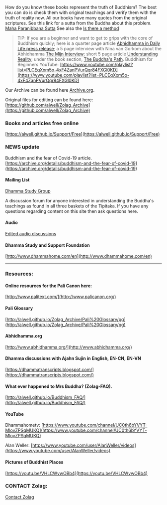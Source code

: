 How do you know these books represent the truth of Buddhism? The best you can do is check them with original teachings and verify them with the truth of reality now. All our books have many quotes from the original scriptures. See this link for a sutta from the Buddha about this problem. [Maha Paranibbana Sutta](https://github.com/alwell/Zolag_Archive/blob/master/Mah%C4%81parinibb%C4%81naSutta.md)
See also the [Is there a method](https://github.com/alwell/Zolag_Archive/blob/master/isthereamethod.md)

> TIP: If you are a beginner and want to get to grips with the core of Buddhism quickly; here is a quarter page article [Abhidhamma in Daily Life press release](https://zolag-2.gitbook.io/zolag-ebooks/); a 5 page interview with Nina van Gorkom about the Abhidhamma [The Mijn Interview](https://zolag-2.gitbook.io/mijn-interview/); short 5 page article [Understanding Reality](https://zolag-2.gitbook.io/understanding-reality/); under the book section, [The Buddha's Path](https://zolag-2.gitbook.io/the-buddha-s-path/). Buddhism for Beginners YouTube: [https://www.youtube.com/playlist?list=PLCEqXxm5o-4xF4ZanPVurQqr84FXGl0KD](https://www.youtube.com/playlist?list=PLCEqXxm5o-4xF4ZanPVurQqr84FXGl0KD)

Our Archive can be found here [Archive.org](http://archive.org/bookmarks/Alan%20Weller). 

Original files for editing can be found here: [https://github.com/alwell/Zolag_Archive](https://github.com/alwell/Zolag_Archive)


### Books and articles free online

[https://alwell.github.io/Support/Free](https://alwell.github.io/Support/Free)

### NEWS update
Buddhism and the fear of Covid-19 article.
[https://archive.org/details/buddhism-and-the-fear-of-covid-19](https://archive.org/details/buddhism-and-the-fear-of-covid-19)

####  Mailing List

[Dhamma Study Group](https://groups.io/g/dsg)

A discussion forum for anyone interested in understanding the Buddha's teachings as found in all three baskets of the Tipitaka. If you have any questions regarding content on this site then ask questions here.
 
#### Audio

[Edited audio discussions](http://www.dhammastudygroup.org)

#### Dhamma Study and Support Foundation
[http://www.dhammahome.com/en](http://www.dhammahome.com/en)

---

### Resources:

#### Online resources for the Pali Canon here:

[http://www.palitext.com/](http://www.palicanon.org/)

#### Pali Glossary

[http://alwell.github.io/Zolag_Archive/Pali%20Glossary/pg](http://alwell.github.io/Zolag_Archive/Pali%20Glossary/pg)

#### Abhidhamma.org
[http://www.abhidhamma.org/](http://www.abhidhamma.org/)

#### Dhamma discussions with Ajahn Sujin in English, EN-CN, EN-VN 
[https://dhammatranscripts.blogspot.com/](https://dhammatranscripts.blogspot.com/)


#### What ever happened to Mrs Buddha? (Zolag-FAQ).

[http://alwell.github.io/Buddhism_FAQ/](http://alwell.github.io/Buddhism_FAQ/)

#### YouTube
Dhammahometv: [https://www.youtube.com/channel/UC0th6bYVYT-MlovZPSqMUKQ](https://www.youtube.com/channel/UC0th6bYVYT-MlovZPSqMUKQ)

Alan Weller: [https://www.youtube.com/user/AlanWeller/videos](https://www.youtube.com/user/AlanWeller/videos)

#### Pictures of Buddhist Places
[https://youtu.be/VHLCWvwOBb4](https://youtu.be/VHLCWvwOBb4)






### CONTACT Zolag: 

[Contact Zolag](https://forms.gle/yuGZ7NuLncaFehMY8)

